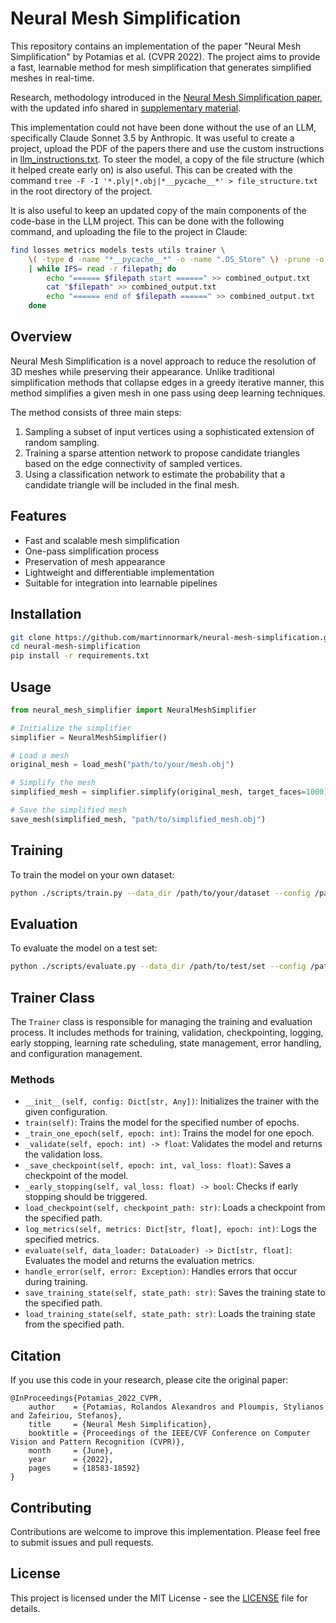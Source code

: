 # Neural Mesh Simplification

This repository contains an implementation of the paper "Neural Mesh Simplification" by Potamias et al. (CVPR 2022). The project aims to provide a fast, learnable method for mesh simplification that generates simplified meshes in real-time.

Research, methodology introduced in the [Neural Mesh Simplification paper](https://openaccess.thecvf.com/content/CVPR2022/papers/Potamias_Neural_Mesh_Simplification_CVPR_2022_paper.pdf), with the updated info shared in [supplementary material](https://openaccess.thecvf.com/content/CVPR2022/supplemental/Potamias_Neural_Mesh_Simplification_CVPR_2022_supplemental.pdf).

This implementation could not have been done without the use of an LLM, specifically Claude Sonnet 3.5 by Anthropic. It was useful to create a project, upload the PDF of the papers there and use the custom instructions in [llm_instructions.txt](llm_instructions.txt). To steer the model, a copy of the file structure (which it helped create early on) is also useful. This can be created with the command `tree -F -I '*.ply|*.obj|*__pycache__*' > file_structure.txt` in the root directory of the project.

It is also useful to keep an updated copy of the main components of the code-base in the LLM project. This can be done with the following command, and uploading the file to the project in Claude:

```bash
find losses metrics models tests utils trainer \
    \( -type d -name "*__pycache__*" -o -name ".DS_Store" \) -prune -o -type f -print \
    | while IFS= read -r filepath; do
        echo "====== $filepath start ======" >> combined_output.txt
        cat "$filepath" >> combined_output.txt
        echo "====== end of $filepath ======" >> combined_output.txt
    done
```

## Overview

Neural Mesh Simplification is a novel approach to reduce the resolution of 3D meshes while preserving their appearance. Unlike traditional simplification methods that collapse edges in a greedy iterative manner, this method simplifies a given mesh in one pass using deep learning techniques.

The method consists of three main steps:

1. Sampling a subset of input vertices using a sophisticated extension of random sampling.
2. Training a sparse attention network to propose candidate triangles based on the edge connectivity of sampled vertices.
3. Using a classification network to estimate the probability that a candidate triangle will be included in the final mesh.

## Features

- Fast and scalable mesh simplification
- One-pass simplification process
- Preservation of mesh appearance
- Lightweight and differentiable implementation
- Suitable for integration into learnable pipelines

## Installation

```bash
git clone https://github.com/martinnormark/neural-mesh-simplification.git
cd neural-mesh-simplification
pip install -r requirements.txt
```

## Usage

```python
from neural_mesh_simplifier import NeuralMeshSimplifier

# Initialize the simplifier
simplifier = NeuralMeshSimplifier()

# Load a mesh
original_mesh = load_mesh("path/to/your/mesh.obj")

# Simplify the mesh
simplified_mesh = simplifier.simplify(original_mesh, target_faces=1000)

# Save the simplified mesh
save_mesh(simplified_mesh, "path/to/simplified_mesh.obj")
```

## Training

To train the model on your own dataset:

```bash
python ./scripts/train.py --data_dir /path/to/your/dataset --config /path/to/config.yaml --checkpoint_dir /path/to/checkpoints
```

## Evaluation

To evaluate the model on a test set:

```bash
python ./scripts/evaluate.py --data_dir /path/to/test/set --config /path/to/config.yaml --checkpoint /path/to/checkpoints/best_model.pth
```

## Trainer Class

The `Trainer` class is responsible for managing the training and evaluation process. It includes methods for training, validation, checkpointing, logging, early stopping, learning rate scheduling, state management, error handling, and configuration management.

### Methods

- `__init__(self, config: Dict[str, Any])`: Initializes the trainer with the given configuration.
- `train(self)`: Trains the model for the specified number of epochs.
- `_train_one_epoch(self, epoch: int)`: Trains the model for one epoch.
- `_validate(self, epoch: int) -> float`: Validates the model and returns the validation loss.
- `_save_checkpoint(self, epoch: int, val_loss: float)`: Saves a checkpoint of the model.
- `_early_stopping(self, val_loss: float) -> bool`: Checks if early stopping should be triggered.
- `load_checkpoint(self, checkpoint_path: str)`: Loads a checkpoint from the specified path.
- `log_metrics(self, metrics: Dict[str, float], epoch: int)`: Logs the specified metrics.
- `evaluate(self, data_loader: DataLoader) -> Dict[str, float]`: Evaluates the model and returns the evaluation metrics.
- `handle_error(self, error: Exception)`: Handles errors that occur during training.
- `save_training_state(self, state_path: str)`: Saves the training state to the specified path.
- `load_training_state(self, state_path: str)`: Loads the training state from the specified path.

## Citation

If you use this code in your research, please cite the original paper:

```
@InProceedings{Potamias_2022_CVPR,
    author    = {Potamias, Rolandos Alexandros and Ploumpis, Stylianos and Zafeiriou, Stefanos},
    title     = {Neural Mesh Simplification},
    booktitle = {Proceedings of the IEEE/CVF Conference on Computer Vision and Pattern Recognition (CVPR)},
    month     = {June},
    year      = {2022},
    pages     = {18583-18592}
}
```

## Contributing

Contributions are welcome to improve this implementation. Please feel free to submit issues and pull requests.

## License

This project is licensed under the MIT License - see the [LICENSE](LICENSE) file for details.
